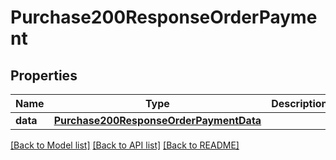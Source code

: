 # Purchase200ResponseOrderPayment

## Properties
Name | Type | Description | Notes
------------ | ------------- | ------------- | -------------
**data** | [**Purchase200ResponseOrderPaymentData**](Purchase200ResponseOrderPaymentData.md) |  | [optional] 

[[Back to Model list]](../README.md#documentation-for-models) [[Back to API list]](../README.md#documentation-for-api-endpoints) [[Back to README]](../README.md)


